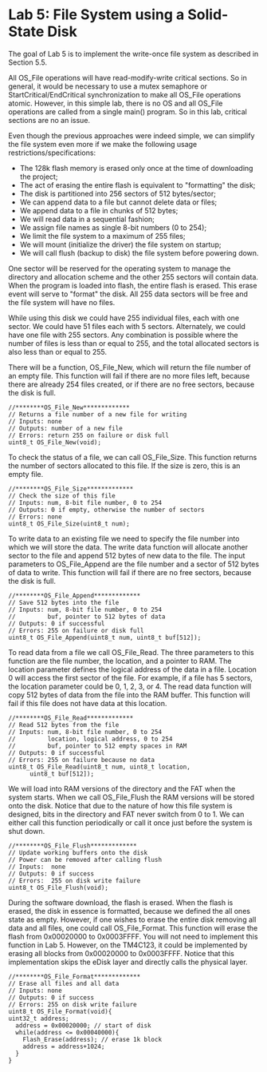 # Lab 5: File System using a Solid-State Disk  
The goal of Lab 5 is to implement the write-once file system as described in Section 5.5.  

All OS_File operations will have read-modify-write critical sections. So in general, it would be necessary to use a mutex semaphore or StartCritical/EndCritical synchronization to make all OS_File operations atomic. However, in this simple lab, there is no OS and all OS_File operations are called from a single main() program. So in this lab, critical sections are no an issue.  



Even though the previous approaches were indeed simple, we can simplify the file system even more if we make the following usage restrictions/specifications:

- The 128k flash memory is erased only once at the time of downloading the project;
- The act of erasing the entire flash is equivalent to "formatting" the disk;
- The disk is partitioned into 256 sectors of 512 bytes/sector;
- We can append data to a file but cannot delete data or files;
- We append data to a file in chunks of 512 bytes;
- We will read data in a sequential fashion;
- We assign file names as single 8-bit numbers (0 to 254);
- We limit the file system to a maximum of 255 files;
- We will mount (initialize the driver) the file system on startup;
- We will call flush (backup to disk) the file system before powering down.

One sector will be reserved for the operating system to manage the directory and allocation scheme and the other 255 sectors will contain data. When the program is loaded into flash, the entire flash is erased. This erase event will serve to "format" the disk. All 255 data sectors will be free and the file system will have no files.

While using this disk we could have 255 individual files, each with one sector. We could have 51 files each with 5 sectors. Alternately, we could have one file with 255 sectors. Any combination is possible where the number of files is less than or equal to 255, and the total allocated sectors is also less than or equal to 255.

There will be a function, OS_File_New, which will return the file number of an empty file. This function will fail if there are no more files left, because there are already 254 files created, or if there are no free sectors, because the disk is full.

`//********OS_File_New*************  `  
`// Returns a file number of a new file for writing  `  
`// Inputs: none  `  
`// Outputs: number of a new file  `  
`// Errors: return 255 on failure or disk full  `  
`uint8_t OS_File_New(void);`  

To check the status of a file, we can call OS_File_Size. This function returns the number of sectors allocated to this file. If the size is zero, this is an empty file.

`//********OS_File_Size*************  `  
`// Check the size of this file  `  
`// Inputs: num, 8-bit file number, 0 to 254 `   
`// Outputs: 0 if empty, otherwise the number of sectors  `  
`// Errors: none  `  
`uint8_t OS_File_Size(uint8_t num);  `  

To write data to an existing file we need to specify the file number into which we will store the data. The write data function will allocate another sector to the file and append 512 bytes of new data to the file. The input parameters to OS_File_Append are the file number and a sector of 512 bytes of data to write. This function will fail if there are no free sectors, because the disk is full.

`//********OS_File_Append*************`  
`// Save 512 bytes into the file`  
`// Inputs: num, 8-bit file number, 0 to 254`  
`//         buf, pointer to 512 bytes of data`  
`// Outputs: 0 if successful`  
`// Errors: 255 on failure or disk full`  
`uint8_t OS_File_Append(uint8_t num, uint8_t buf[512]);`  

To read data from a file we call OS_File_Read. The three parameters to this function are the file number, the location, and a pointer to RAM. The location parameter defines the logical address of the data in a file. Location 0 will access the first sector of the file. For example, if a file has 5 sectors, the location parameter could be 0, 1, 2, 3, or 4. The read data function will copy 512 bytes of data from the file into the RAM buffer. This function will fail if this file does not have data at this location.

`//********OS_File_Read*************`  
`// Read 512 bytes from the file`  
`// Inputs: num, 8-bit file number, 0 to 254`  
`//         location, logical address, 0 to 254`  
`//         buf, pointer to 512 empty spaces in RAM`  
`// Outputs: 0 if successful`  
`// Errors: 255 on failure because no data`  
`uint8_t OS_File_Read(uint8_t num, uint8_t location,`  
`      uint8_t buf[512]);`  

We will load into RAM versions of the directory and the FAT when the system starts. When we call OS_File_Flush the RAM versions will be stored onto the disk. Notice that due to the nature of how this file system is designed, bits in the directory and FAT never switch from 0 to 1. We can either call this function periodically or call it once just before the system is shut down.

`//********OS_File_Flush*************`  
`// Update working buffers onto the disk`  
`// Power can be removed after calling flush`  
`// Inputs:  none`  
`// Outputs: 0 if success`  
`// Errors:  255 on disk write failure`  
`uint8_t OS_File_Flush(void);`  

During the software download, the flash is erased. When the flash is erased, the disk in essence is formatted, because we defined the all ones state as empty. However, if one wishes to erase the entire disk removing all data and all files, one could call OS_File_Format. This function will erase the flash from 0x00020000 to 0x0003FFFF. You will not need to implement this function in Lab 5. However, on the TM4C123, it could be implemented by erasing all blocks from 0x00020000 to 0x0003FFFF. Notice that this implementation skips the eDisk layer and directly calls the physical layer.

`//********OS_File_Format*************`  
`// Erase all files and all data`  
`// Inputs: none`  
`// Outputs: 0 if success`  
`// Errors: 255 on disk write failure`  
`uint8_t OS_File_Format(void){`  
`uint32_t address;`  
`  address = 0x00020000; // start of disk`  
`  while(address <= 0x00040000){`  
`    Flash_Erase(address); // erase 1k block`  
`    address = address+1024;`  
`  }`  
`}`  
